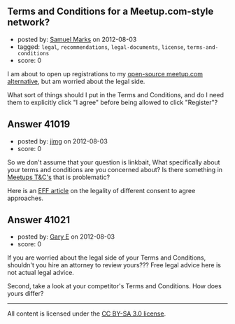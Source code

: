 ## Terms and Conditions for a Meetup.com-style network?

- posted by: [Samuel Marks](https://stackexchange.com/users/-1/19058-samuel-marks) on 2012-08-03
- tagged: `legal`, `recommendations`, `legal-documents`, `license`, `terms-and-conditions`
- score: 0

I am about to open up registrations to my [open-source meetup.com alternative][1], but am worried about the legal side.

What sort of things should I put in the Terms and Conditions, and do I need them to explicitly click "I agree" before being allowed to click "Register"?


  [1]: http://bitbucket.org/SamuelMarks/giantpicnic


## Answer 41019

- posted by: [jimg](https://stackexchange.com/users/-1/2380-jimg) on 2012-08-03
- score: 0

<p>So we don't assume that your question is linkbait, What specifically about your terms and conditions are you concerned about?  Is there something in <a href="http://www.meetup.com/terms/" rel="nofollow">Meetups T&amp;C's</a> that is problematic?  </p>

<p>Here is an <a href="https://www.eff.org/wp/clicks-bind-ways-users-agree-online-terms-service" rel="nofollow">EFF article</a> on the legality of different consent to agree approaches.</p>



## Answer 41021

- posted by: [Gary E](https://stackexchange.com/users/-1/2587-gary-e) on 2012-08-03
- score: 0

If you are worried about the legal side of your Terms and Conditions, shouldn't you hire an attorney to review yours??? Free legal advice here is not actual legal advice.

Second, take a look at your competitor's Terms and Conditions. How does yours differ?



---

All content is licensed under the [CC BY-SA 3.0 license](https://creativecommons.org/licenses/by-sa/3.0/).
